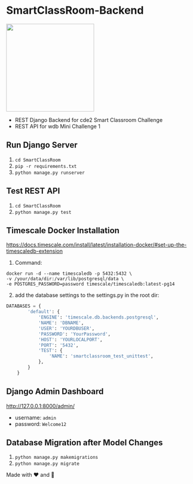 # SmartClassRoom-Backend 

<img src="https://user-images.githubusercontent.com/32195170/166079709-4a57ce5f-a0fa-4a98-8f06-88b81d868cfe.png" width="auto" height="235">

- REST Django Backend for cde2 Smart Classroom Challenge
- REST API for wdb Mini Challenge 1

## Run Django Server
1. `cd SmartClassRoom`
2. `pip -r requirements.txt`
3. `python manage.py runserver`

## Test REST API
1. `cd SmartClassRoom`
2. `python manage.py test`


## Timescale Docker Installation
https://docs.timescale.com/install/latest/installation-docker/#set-up-the-timescaledb-extension

1. Command: 
```
docker run -d --name timescaledb -p 5432:5432 \
-v /your/data/dir:/var/lib/postgresql/data \
-e POSTGRES_PASSWORD=password timescale/timescaledb:latest-pg14
```
2. add the database settings to the settings.py in the root dir:

```python
DATABASES = {
        'default': {
            'ENGINE': 'timescale.db.backends.postgresql',
            'NAME': 'DBNAME',
            'USER': 'YOURDBUSER',
            'PASSWORD': 'YourPassword',
            'HOST': 'YOURLOCALPORT',
            'PORT': '5432',
            'TEST': {
                'NAME': 'smartclassroom_test_unittest',
            },
        }
    }
```


## Django Admin Dashboard
http://127.0.0.1:8000/admin/

- username: `admin`
- password: `Welcome12`

## Database Migration after Model Changes

1. `python manage.py makemigrations`
2. `python manage.py migrate`

Made with ❤️ and  🥥
